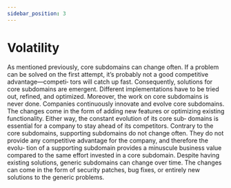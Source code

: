 ```yaml
---
sidebar_position: 3
---
```


# Volatility

As mentioned previously, core subdomains can change often. If a problem can be
solved on the first attempt, it’s probably not a good competitive advantage—competi‐
tors will catch up fast. Consequently, solutions for core subdomains are emergent.
Different implementations have to be tried out, refined, and optimized. Moreover, the
work on core subdomains is never done. Companies continuously innovate and
evolve core subdomains. The changes come in the form of adding new features or
optimizing existing functionality. Either way, the constant evolution of its core sub‐
domains is essential for a company to stay ahead of its competitors.
Contrary to the core subdomains, supporting subdomains do not change often. They
do not provide any competitive advantage for the company, and therefore the evolu‐
tion of a supporting subdomain provides a minuscule business value compared to the
same effort invested in a core subdomain.
Despite having existing solutions, generic subdomains can change over time. The
changes can come in the form of security patches, bug fixes, or entirely new solutions
to the generic problems.
